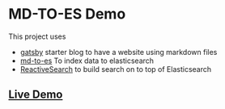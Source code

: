 # MD-TO-ES Demo

This project uses

- [gatsby](https://www.google.com/search?channel=trow2&client=firefox-b-d&q=gatsby-starter-blog) starter blog to have a website using markdown files
- [md-to-es](https://github.com/lakhansamani/md-to-es) To index data to elasticsearch
- [ReactiveSearch](https://github.com/appbaseio/reactivesearch) to build search on to top of Elasticsearch


## [Live Demo](https://md-to-es-demo.netlify.app/)
